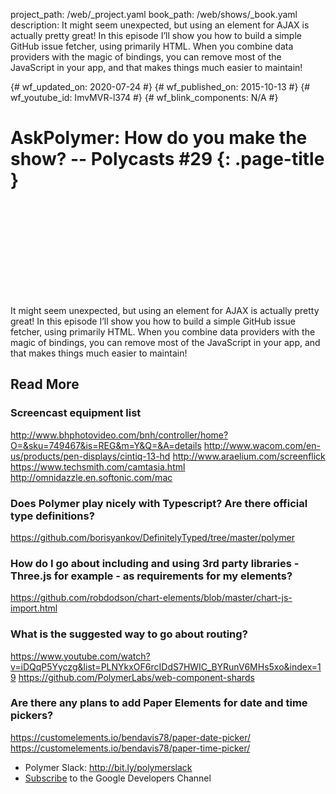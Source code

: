 project_path: /web/_project.yaml
book_path: /web/shows/_book.yaml
description: It might seem unexpected, but using an element for AJAX is actually pretty great! In this episode I’ll show you how to build a simple GitHub issue fetcher, using primarily HTML. When you combine data providers with the magic of bindings, you can remove most of the JavaScript in your app, and that makes things much easier to maintain!

{# wf_updated_on: 2020-07-24 #}
{# wf_published_on: 2015-10-13 #}
{# wf_youtube_id: ImvMVR-l374 #}
{# wf_blink_components: N/A #}

# AskPolymer: How do you make the show? -- Polycasts #29 {: .page-title }


<div class="video-wrapper">
  <iframe class="devsite-embedded-youtube-video" data-video-id="ImvMVR-l374"
          data-autohide="1" data-showinfo="0" frameborder="0" allowfullscreen>
  </iframe>
</div>


It might seem unexpected, but using an element for AJAX is actually pretty great! In this episode I’ll show you how to build a simple GitHub issue fetcher, using primarily HTML. When you combine data providers with the magic of bindings, you can remove most of the JavaScript in your app, and that makes things much easier to maintain!

## Read More

### Screencast equipment list
<http://www.bhphotovideo.com/bnh/controller/home?O=&sku=749467&is=REG&m=Y&Q=&A=details>
<http://www.wacom.com/en-us/products/pen-displays/cintiq-13-hd>
<http://www.araelium.com/screenflick>
<https://www.techsmith.com/camtasia.html>
<http://omnidazzle.en.softonic.com/mac>


### Does Polymer play nicely with Typescript? Are there official type definitions?
<https://github.com/borisyankov/DefinitelyTyped/tree/master/polymer>

### How do I go about including and using 3rd party libraries - Three.js for example - as requirements for my elements?
<https://github.com/robdodson/chart-elements/blob/master/chart-js-import.html>

### What is the suggested way to go about routing?
<https://www.youtube.com/watch?v=iDQqP5Yyczg&list=PLNYkxOF6rcIDdS7HWIC_BYRunV6MHs5xo&index=19>
<https://github.com/PolymerLabs/web-component-shards>

### Are there any plans to add Paper Elements for date and time pickers?
<https://customelements.io/bendavis78/paper-date-picker/>
<https://customelements.io/bendavis78/paper-time-picker/>

- Polymer Slack: <http://bit.ly/polymerslack>
- [Subscribe](https://goo.gl/LLLNvf) to the Google Developers Channel
